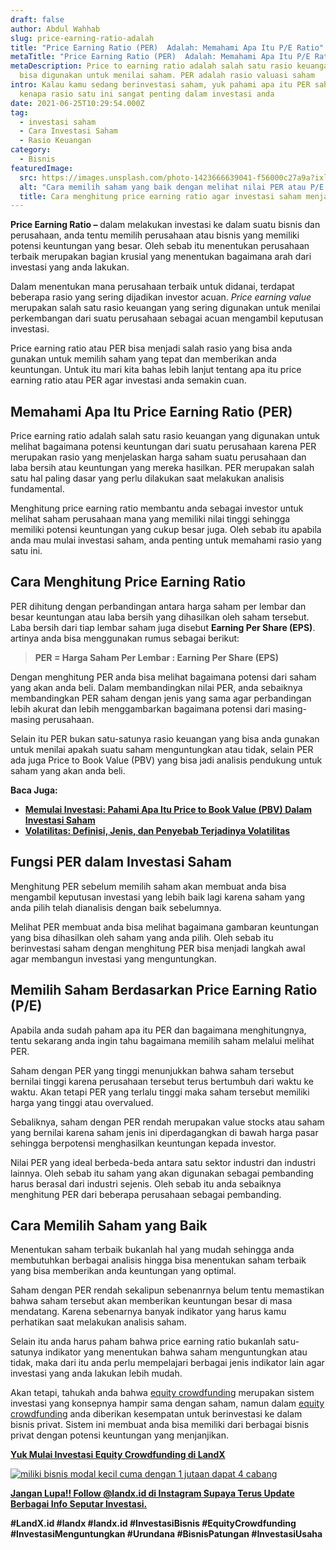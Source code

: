 ```yaml
---
draft: false
author: Abdul Wahhab
slug: price-earning-ratio-adalah
title: "Price Earning Ratio (PER)  Adalah: Memahami Apa Itu P/E Ratio"
metaTitle: "Price Earning Ratio (PER)  Adalah: Memahami Apa Itu P/E Ratio"
metaDescription: Price to earning ratio adalah salah satu rasio keuangan yang
  bisa digunakan untuk menilai saham. PER adalah rasio valuasi saham
intro: Kalau kamu sedang berinvestasi saham, yuk pahami apa itu PER saham dan
  kenapa rasio satu ini sangat penting dalam investasi anda
date: 2021-06-25T10:29:54.000Z
tag:
  - investasi saham
  - Cara Investasi Saham
  - Rasio Keuangan
category:
  - Bisnis
featuredImage:
  src: https://images.unsplash.com/photo-1423666639041-f56000c27a9a?ixlib=rb-1.2.1&ixid=MnwxMjA3fDB8MHxwaG90by1wYWdlfHx8fGVufDB8fHx8&auto=format&fit=crop&w=1474&q=80
  alt: "Cara memilih saham yang baik dengan melihat nilai PER atau P/E rationya "
  title: Cara menghitung price earning ratio agar investasi saham menjadi lebih mudah
---
```

**Price Earning Ratio –** dalam melakukan investasi ke dalam suatu bisnis dan perusahaan, anda tentu memilih perusahaan atau bisnis yang memiliki potensi keuntungan yang besar. Oleh sebab itu menentukan perusahaan terbaik merupakan bagian krusial yang menentukan bagaimana arah dari investasi yang anda lakukan.

Dalam menentukan mana perusahaan terbaik untuk didanai, terdapat beberapa rasio yang sering dijadikan investor acuan. *Price earning value* merupakan salah satu rasio keuangan yang sering digunakan untuk menilai perkembangan dari suatu perusahaan sebagai acuan mengambil keputusan investasi.

Price earning ratio atau PER bisa menjadi salah rasio yang bisa anda gunakan untuk memilih saham yang tepat dan memberikan anda keuntungan. Untuk itu mari kita bahas lebih lanjut tentang apa itu price earning ratio atau PER agar investasi anda semakin cuan.

## Memahami Apa Itu Price Earning Ratio (PER)

Price earning ratio adalah salah satu rasio keuangan yang digunakan untuk melihat bagaimana potensi keuntungan dari suatu perusahaan karena PER merupakan rasio yang menjelaskan harga saham suatu perusahaan dan laba bersih atau keuntungan yang mereka hasilkan. PER merupakan salah satu hal paling dasar yang perlu dilakukan saat melakukan analisis fundamental.

Menghitung price earning ratio membantu anda sebagai investor untuk melihat saham perusahaan mana yang memiliki nilai tinggi sehingga memiliki potensi keuntungan yang cukup besar juga. Oleh sebab itu apabila anda mau mulai investasi saham, anda penting untuk memahami rasio yang satu ini.

## Cara Menghitung Price Earning Ratio

PER dihitung dengan perbandingan antara harga saham per lembar dan besar keuntungan atau laba bersih yang dihasilkan oleh saham tersebut. Laba bersih dari tiap lembar saham juga disebut **Earning Per Share (EPS)**. artinya anda bisa menggunakan rumus sebagai berikut:

> **PER = Harga Saham Per Lembar : Earning Per Share (EPS)**

Dengan menghitung PER anda bisa melihat bagaimana potensi dari saham yang akan anda beli. Dalam membandingkan nilai PER, anda sebaiknya membandingkan PER saham dengan jenis yang sama agar perbandingan lebih akurat dan lebih menggambarkan bagaimana potensi dari masing-masing perusahaan.

Selain itu PER bukan satu-satunya rasio keuangan yang bisa anda gunakan untuk menilai apakah suatu saham menguntungkan atau tidak, selain PER ada juga Price to Book Value (PBV) yang bisa jadi analisis pendukung untuk saham yang akan anda beli.

**Baca Juga:**

* **[Memulai Investasi: Pahami Apa Itu Price to Book Value (PBV) Dalam Investasi Saham](https://landx.id/blog/memulai-investasi-pahami-apa-itu-price-to-book-value-pbv-dalam-investasi-saham/)**
* **[Volatilitas: Definisi, Jenis, dan Penyebab Terjadinya Volatilitas](https://landx.id/blog/volatilitas-definisi-jenis-cara-dan-penyebab-terjadinya-volatilitas/)**

## Fungsi PER dalam Investasi Saham

Menghitung PER sebelum memilih saham akan membuat anda bisa mengambil keputusan investasi yang lebih baik lagi karena saham yang anda pilih telah dianalisis dengan baik sebelumnya.

Melihat PER membuat anda bisa melihat bagaimana gambaran keuntungan yang bisa dihasilkan oleh saham yang anda pilih. Oleh sebab itu berinvestasi saham dengan menghitung PER bisa menjadi langkah awal agar membangun investasi yang menguntungkan.

## Memilih Saham Berdasarkan Price Earning Ratio (P/E) 

Apabila anda sudah paham apa itu PER dan bagaimana menghitungnya, tentu sekarang anda ingin tahu bagaimana  memilih saham melalui melihat PER.

Saham dengan PER yang tinggi menunjukkan bahwa saham tersebut bernilai tinggi karena perusahaan tersebut terus bertumbuh dari waktu ke waktu. Akan tetapi PER yang terlalu tinggi maka saham tersebut memiliki harga yang tinggi atau overvalued.

Sebaliknya, saham dengan PER rendah merupakan value stocks atau saham yang bernilai karena saham jenis ini diperdagangkan di bawah harga pasar sehingga berpotensi menghasilkan keuntungan kepada investor.

Nilai PER yang ideal berbeda-beda antara satu sektor industri dan industri lainnya. Oleh sebab itu saham yang akan digunakan sebagai pembanding harus berasal dari industri sejenis. Oleh sebab itu anda sebaiknya menghitung PER dari beberapa perusahaan sebagai pembanding.

## Cara Memilih Saham yang Baik

Menentukan saham terbaik bukanlah hal yang mudah sehingga anda membutuhkan berbagai analisis hingga bisa menentukan saham terbaik yang bisa memberikan anda keuntungan yang optimal.

Saham dengan PER rendah sekalipun sebenanrnya belum tentu memastikan bahwa saham tersebut akan memberikan keuntungan besar di masa mendatang. Karena sebenarnya banyak indikator yang harus kamu perhatikan saat melakukan analisis saham.

Selain itu anda harus paham bahwa price earning ratio bukanlah satu-satunya indikator yang menentukan bahwa saham menguntungkan atau tidak, maka dari itu anda perlu mempelajari berbagai jenis indikator lain agar investasi yang anda lakukan lebih mudah.

Akan tetapi, tahukah anda bahwa [equity crowdfunding](https://landx.id/project/?utm_source=Blog&utm_medium=organic+keyword&utm_campaign=blog&utm_id=Blog) merupakan sistem investasi yang konsepnya hampir sama dengan saham, namun dalam [equity crowdfunding](https://landx.id/project/?utm_source=Blog&utm_medium=organic+keyword&utm_campaign=blog&utm_id=Blog) anda diberikan kesempatan untuk berinvestasi ke dalam bisnis privat. Sistem ini membuat anda bisa memiliki dari berbagai bisnis privat dengan potensi keuntungan yang menjanjikan.

**[Yuk Mulai Investasi Equity Crowdfunding di LandX](https://landx.id/project/?utm_source=Blog&utm_medium=organic+keyword&utm_campaign=blog&utm_id=Blog)**

[![miliki bisnis modal kecil cuma dengan 1 jutaan dapat 4 cabang ](https://accountgram-production.sfo2.cdn.digitaloceanspaces.com/landx_ghost/2021/11/jadi-owner-bisnis-hanya-1-jutaan-dengan-cuan-yang-sangat-menjanjikan.png)](https://landx.id/project/?utm_source=Blog&utm_medium=organic+keyword&utm_campaign=blog&utm_id=Blog)

**[Jangan Lupa!! Follow @landx.id di Instagram Supaya Terus Update Berbagai Info Seputar Investasi.](https://instagram.com/landx.id?utm_medium=copy_link)** 

**\#LandX.id    #landx         #landx.id    #InvestasiBisnis    #EquityCrowdfunding    #InvestasiMenguntungkan    #Urundana    #BisnisPatungan    #InvestasiUsaha**